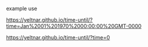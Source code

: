 example use

https://yeltnar.github.io/time-until/?time=Jan%2001%201970%2000:00:00%20GMT-0000

https://yeltnar.github.io/time-until/?time=0
